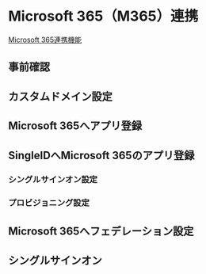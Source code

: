 # Microsoft 365（M365）連携

[Microsoft 365連携機能](./featuires.md)


## 事前確認

## カスタムドメイン設定

## Microsoft 365へアプリ登録



## SingleIDへMicrosoft 365のアプリ登録
### シングルサインオン設定

### プロビジョニング設定

## Microsoft 365へフェデレーション設定


## シングルサインオン